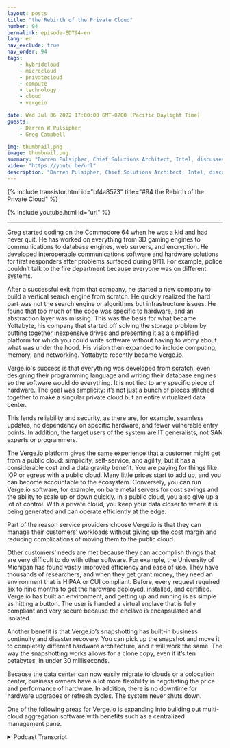 ```yaml
---
layout: posts
title: "the Rebirth of the Private Cloud"
number: 94
permalink: episode-EDT94-en
lang: en
nav_exclude: true
nav_order: 94
tags:
    - hybridcloud
    - microcloud
    - privatecloud
    - compute
    - technology
    - cloud
    - vergeio

date: Wed Jul 06 2022 17:00:00 GMT-0700 (Pacific Daylight Time)
guests:
    - Darren W Pulsipher
    - Greg Campbell

img: thumbnail.png
image: thumbnail.png
summary: "Darren Pulsipher, Chief Solutions Architect, Intel, discusses Verge.io’s software-defined data centers that simplify IT and make private cloud easy and efficient with Verge.io’s CTO, Greg Campbell. "
video: "https://youtu.be/url"
description: "Darren Pulsipher, Chief Solutions Architect, Intel, discusses Verge.io’s software-defined data centers that simplify IT and make private cloud easy and efficient with Verge.io’s CTO, Greg Campbell. "
---
```


<div>
{% include transistor.html id="bf4a8573" title="#94 the Rebirth of the Private Cloud" %}

{% include youtube.html id="url" %}
</div>

---

Greg started coding on the Commodore 64 when he was a kid and had never quit. He has worked on everything from 3D gaming engines to communications to database engines, web servers, and encryption. He developed interoperable communications software and hardware solutions for first responders after problems surfaced during 9/11. For example, police couldn’t talk to the fire department because everyone was on different systems.

After a successful exit from that company, he started a new company to build a vertical search engine from scratch. He quickly realized the hard part was not the search engine or algorithms but infrastructure issues. He found that too much of the code was specific to hardware, and an abstraction layer was missing. This was the basis for what became Yottabyte, his company that started off solving the storage problem by putting together inexpensive drives and presenting it as a simplified platform for which you could write software without having to worry about what was under the hood. His vision then expanded to include computing, memory, and networking. Yottabyte recently became Verge.io.

Verge.io's success is that everything was developed from scratch, even designing their programming language and writing their database engines so the software would do everything. It is not tied to any specific piece of hardware. The goal was simplicity: it’s not just a bunch of pieces stitched together to make a singular private cloud but an entire virtualized data center.

This lends reliability and security, as there are, for example, seamless updates, no dependency on specific hardware, and fewer vulnerable entry points. In addition, the target users of the system are IT generalists, not SAN experts or programmers.

The Verge.io platform gives the same experience that a customer might get from a public cloud: simplicity, self-service, and agility, but it has a considerable cost and a data gravity benefit. You are paying for things like IOP or egress with a public cloud. Many little prices start to add up, and you can become accountable to the ecosystem. Conversely, you can run Verge.io software, for example, on bare metal servers for cost savings and the ability to scale up or down quickly.  In a public cloud, you also give up a lot of control. With a private cloud, you keep your data closer to where it is being generated and can operate efficiently at the edge.

Part of the reason service providers choose Verge.io is that they can manage their customers’ workloads without giving up the cost margin and reducing complications of moving them to the public cloud.

Other customers’ needs are met because they can accomplish things that are very difficult to do with other software. For example, the University of Michigan has found vastly improved efficiency and ease of use. They have thousands of researchers, and when they get grant money, they need an environment that is HIPAA or CUI compliant. Before, every request required six to nine months to get the hardware deployed, installed, and certified. Verge.io has built an environment, and getting up and running is as simple as hitting a button. The user is handed a virtual enclave that is fully compliant and very secure because the enclave is encapsulated and isolated.

Another benefit is that Verge.io’s snapshotting has built-in business continuity and disaster recovery. You can pick up the snapshot and move it to completely different hardware architecture, and it will work the same. The way the snapshotting works allows for a clone copy, even if it’s ten petabytes, in under 30 milliseconds.

Because the data center can now easily migrate to clouds or a colocation center, business owners have a lot more flexibility in negotiating the price and performance of hardware. In addition, there is no downtime for hardware upgrades or refresh cycles. The system never shuts down.

One of the following areas for Verge.io is expanding into building out multi-cloud aggregation software with benefits such as a centralized management pane. 



<details>
<summary> Podcast Transcript </summary>

<p></p>

</details>
